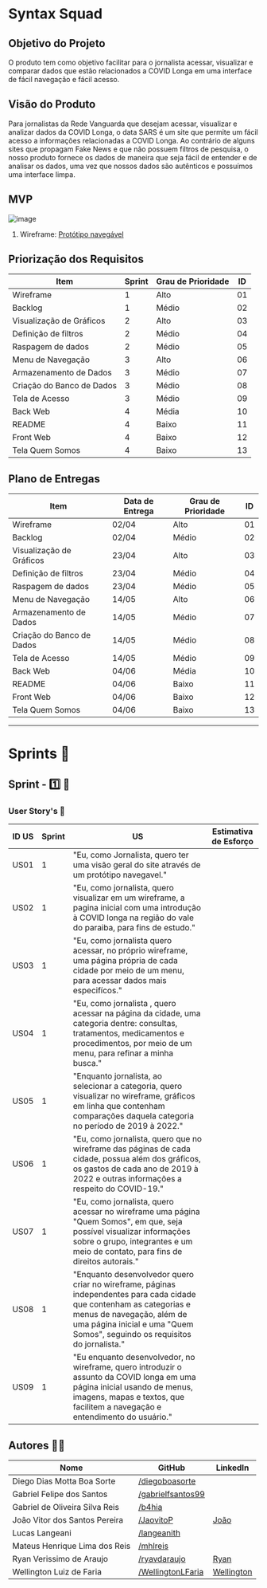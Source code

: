 # Syntax Squad

## Objetivo do Projeto

O produto tem como objetivo facilitar para o jornalista acessar, visualizar e comparar dados que estão relacionados a COVID Longa em uma interface de fácil navegação e fácil acesso.
  
## Visão do Produto

Para jornalistas da Rede Vanguarda que desejam acessar, visualizar e analizar dados da COVID Longa, o data SARS é um site que permite um fácil acesso a informações relacionadas a COVID Longa. Ao contrário de alguns sites que propagam Fake News e que não possuem filtros de pesquisa, o nosso produto fornece os dados de maneira que seja fácil de entender e de analisar os dados, uma vez que nossos dados são autênticos e possuímos uma interface limpa.


## MVP

![image](https://user-images.githubusercontent.com/91472871/228876458-aa84ff7d-8443-4391-8e45-43a386b568ad.png)

1. Wireframe: [Protótipo navegável](https://www.figma.com/proto/Ox8KcNvkylAJDsWbpvBEIQ/COVID-longa?node-id=7-18&scaling=min-zoom&page-id=0%3A1&starting-point-node-id=7%3A18)
  
## Priorização dos Requisitos

| Item                                                     | Sprint | Grau de Prioridade  | ID |
|----------------------------------------------------------|--------|---------------------|----|
| Wireframe                                                | 1      | Alto                | 01 |
| Backlog                                                  | 1      | Médio               | 02 |
| Visualização de Gráficos                                 | 2      | Alto                | 03 |
| Definição de filtros                                     | 2      | Médio               | 04 |
| Raspagem de dados                                        | 2      | Médio               | 05 |
| Menu de Navegação                                        | 3      | Alto                | 06 |
| Armazenamento de Dados                                   | 3      | Médio               | 07 |
| Criação do Banco de Dados                                | 3      | Médio               | 08 |
| Tela de Acesso                                           | 3      | Médio               | 09 |
| Back Web                                                 | 4      | Média               | 10 |
| README                                                   | 4      | Baixo               | 11 |
| Front Web                                                | 4      | Baixo               | 12 |
| Tela Quem Somos                                          | 4      | Baixo               | 13 |

## Plano de Entregas

| Item                                                     | Data de Entrega | Grau de Prioridade  | ID |
|----------------------------------------------------------|-----------------|---------------------|----|
| Wireframe                                                | 02/04           | Alto                | 01 |
| Backlog                                                  | 02/04           | Médio               | 02 |
| Visualização de Gráficos                                 | 23/04           | Alto                | 03 |
| Definição de filtros                                     | 23/04           | Médio               | 04 |
| Raspagem de dados                                        | 23/04           | Médio               | 05 |
| Menu de Navegação                                        | 14/05           | Alto                | 06 |
| Armazenamento de Dados                                   | 14/05           | Médio               | 07 |
| Criação do Banco de Dados                                | 14/05           | Médio               | 08 |
| Tela de Acesso                                           | 14/05           | Médio               | 09 |
| Back Web                                                 | 04/06           | Média               | 10 |
| README                                                   | 04/06           | Baixo               | 11 |
| Front Web                                                | 04/06           | Baixo               | 12 |
| Tela Quem Somos                                          | 04/06           | Baixo               | 13 |

---

# Sprints 🎯

## Sprint - 1️⃣ 🎯

### User Story's 📝

| ID US | Sprint | US                                                                                                                                                                                                                               | Estimativa de Esforço |
|-------|--------|----------------------------------------------------------------------------------------------------------------------------------------------------------------------------------------------------------------------------------|-----------------------|
| US01  | 1      | "Eu, como Jornalista, quero ter uma visão geral do site através de um protótipo navegavel."                                                                                                                                      |                       |
| US02  | 1      | "Eu, como jornalista, quero visualizar em um wireframe, a pagina inicial com uma introdução à COVID longa na região do vale do paraiba, para fins de estudo."                                                                    |                       |
| US03  | 1      | "Eu, como jornalista quero acessar, no próprio wireframe, uma página própria de cada cidade por meio de um menu, para acessar dados mais especifícos."                                                                           |                       |
| US04  | 1      | "Eu, como jornalista , quero acessar na página da cidade, uma categoria dentre: consultas, tratamentos, medicamentos e procedimentos, por meio de um menu, para refinar a minha busca."                                          |                       |
| US05  | 1      | "Enquanto jornalista, ao selecionar a categoria, quero visualizar no wireframe, gráficos em linha que contenham comparações daquela categoria no período de 2019 à 2022."                                                        |                       |
| US06  | 1      | "Eu, como jornalista, quero que no wireframe das páginas de cada cidade, possua além dos gráficos, os gastos de cada ano de 2019 à 2022 e outras informações a respeito do COVID-19."                                            |                       |
| US07  | 1      | "Eu, como jornalista, quero acessar no wireframe uma página "Quem Somos", em que, seja possível visualizar informações sobre o grupo, integrantes e um meio de contato, para fins de direitos autorais."                         |                       |
| US08  | 1      | "Enquanto desenvolvedor quero criar no wireframe, páginas independentes para cada cidade que contenham as categorias e menus de navegação, além de uma página inicial e uma "Quem Somos", seguindo os requisitos do jornalista." |                       |
| US09  | 1      | "Eu enquanto desenvolvedor, no wireframe, quero introduzir o assunto da COVID longa em uma página inicial usando de menus, imagens, mapas e textos, que facilitem a navegação e entendimento do usuário."                        |                       |

## Autores 👨‍💻

| Nome                           | GitHub                                                   | LinkedIn                                                                                  |
|--------------------------------|----------------------------------------------------------|-------------------------------------------------------------------------------------------|
| Diego Dias Motta Boa Sorte     | [/diegoboasorte](https://github.com/diegoboasorte)       |
| Gabriel Felipe dos Santos      | [/gabrielfsantos99](https://github.com/gabrielfsantos99) |
| Gabriel de Oliveira Silva Reis | [/b4hia](https://github.com/b4hia)                       |
| João Vitor dos Santos Pereira  | [/JaovitoP](https://github.com/JaovitoP)                 | [João](https://www.linkedin.com/in/joaopereira18/)                
| Lucas Langeani                 | [/langeanith](https://github.com/langeanith)             |
| Mateus Henrique Lima dos Reis  | [/mhlreis](https://github.com/mhlreis)                   |
| Ryan Verissimo de Araujo       | [/ryavdaraujo](https://github.com/ryanvdaraujo)          | [Ryan](https://www.linkedin.com/in/ryan-verissimo-de-araujo-910925239/)
| Wellington Luiz de Faria       | [/WellingtonLFaria](https://github.com/WellingtonLFaria) | [Wellington](https://br.linkedin.com/in/wellington-luiz-de-faria-92007425b) |

